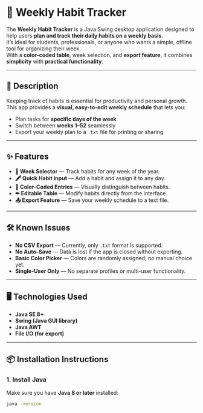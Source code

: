# 📅 Weekly Habit Tracker

The **Weekly Habit Tracker** is a Java Swing desktop application designed to help users **plan and track their daily habits on a weekly basis**.  
It’s ideal for students, professionals, or anyone who wants a simple, offline tool for organizing their week.  
With a **color-coded table**, week selection, and **export feature**, it combines **simplicity** with **practical functionality**.

---

## 📜 Description
Keeping track of habits is essential for productivity and personal growth.  
This app provides a **visual, easy-to-edit weekly schedule** that lets you:
- Plan tasks for **specific days of the week**
- Switch between **weeks 1–52** seamlessly
- Export your weekly plan to a `.txt` file for printing or sharing

---

## ✨ Features
- **📆 Week Selector** — Track habits for any week of the year.
- **🖋 Quick Habit Input** — Add a habit and assign it to any day.
- **🎨 Color-Coded Entries** — Visually distinguish between habits.
- **✏ Editable Table** — Modify habits directly from the interface.
- **📤 Export Feature** — Save your weekly schedule to a text file.

---

## 🛠 Known Issues
- **No CSV Export** — Currently, only `.txt` format is supported.
- **No Auto-Save** — Data is lost if the app is closed without exporting.
- **Basic Color Picker** — Colors are randomly assigned; no manual choice yet.
- **Single-User Only** — No separate profiles or multi-user functionality.

---

## 🖥 Technologies Used
- **Java SE 8+**
- **Swing (Java GUI library)**
- **Java AWT**
- **File I/O (for export)**

---

## 📦 Installation Instructions

### 1. Install Java
Make sure you have **Java 8 or later** installed:
```bash
java -version


